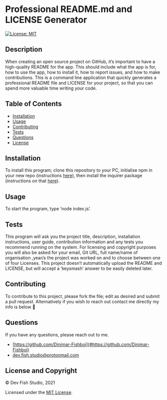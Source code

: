 # Professional README.md and LICENSE Generator

[![License: MIT](https://img.shields.io/badge/License-MIT-yellow.svg)](https://opensource.org/licenses/MIT)

## Description

When creating an open source project on GitHub, it’s important to have a high-quality README for the app. This should include what the app is for, how to use the app, how to install it, how to report issues, and how to make contributions. This is a command line application that quickly generates a professional README file and LICENSE for your project, so that you can spend more valuable time writing your code.


## Table of Contents 
- [Installation](#installation)
- [Usage](#usage)
- [Contributing](#contributing)
- [Tests](#tests)
- [Questions](#questions)
- [License](#license)

## Installation

To install this program; clone this repository to your PC, initialise npm in your new repo (instructions [here](https://docs.npmjs.com/cli/v6/commands/npm-init)), then install the inquirer package (instructions on that [here](https://www.npmjs.com/package/inquirer)).

## Usage

To start the program, type ‘node index.js’.

## Tests

This program will ask you the project title, description, installation instructions, user guide, contribution information and any tests you recommend running on the system. For licensing and copyright purposes you will also be asked for your email, Git URL, full name/name of organisation ,year/s the project was worked on and to choose between one of four Licenses. This project doesn’t automatically upload the README and LICENSE, but will accept a ‘keysmash’ answer to be easily deleted later.

## Contributing

To contribute to this project, please fork the file; edit as desired and submit a pull request. Alternatively if you wish to reach out contact me directly my info is below 

## Questions

If you have any questions, please reach out to me.

- [https://github.com/Dinimar-Fishboi](#https://github.com/Dinimar-Fishboi)
- [dev.fish.studio@protonmail.com](#dev.fish.studio@protonmail.com)

## License and Copyright

 © Dev Fish Studio, 2021

Licensed under the [MIT License](LICENSE).

